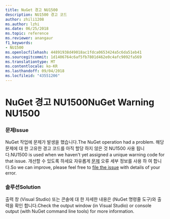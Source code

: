 ```yaml
---
title: NuGet 경고 NU1500
description: NU1500 경고 코드
author: zhili1208
ms.author: lzhi
ms.date: 06/25/2018
ms.topic: reference
ms.reviewer: anangaur
f1_keywords:
- NU1500
ms.openlocfilehash: 44891938d49018ac1fdca0653424a5c6da51eb41
ms.sourcegitcommit: 1d1406764c6af5fb7801d462e0c4afc9092fa569
ms.translationtype: MT
ms.contentlocale: ko-KR
ms.lasthandoff: 09/04/2018
ms.locfileid: "43551206"
---
```

# <a name="nuget-warning-nu1500"></a><span data-ttu-id="f4620-103">NuGet 경고 NU1500</span><span class="sxs-lookup"><span data-stu-id="f4620-103">NuGet Warning NU1500</span></span>

### <a name="issue"></a><span data-ttu-id="f4620-104">문제</span><span class="sxs-lookup"><span data-stu-id="f4620-104">Issue</span></span>
<span data-ttu-id="f4620-105">NuGet 작업에 문제가 발생을 했습니다.</span><span class="sxs-lookup"><span data-stu-id="f4620-105">The NuGet operation had a problem.</span></span> <span data-ttu-id="f4620-106">해당 문제에 대 한 고유한 경고 코드를 아직 할당 하지 않은 것 NU1500 사용 됩니다.</span><span class="sxs-lookup"><span data-stu-id="f4620-106">NU1500 is used when we haven't yet assigned a unique warning code for that issue.</span></span> <span data-ttu-id="f4620-107">개선할 수 있도록 하세요 자유롭게 [문제](https://github.com/nuget/home/issues) 오류 세부 정보를 사용 하 여 합니다.</span><span class="sxs-lookup"><span data-stu-id="f4620-107">So we can improve, please feel free to [file the issue](https://github.com/nuget/home/issues) with details of your error.</span></span>

### <a name="solution"></a><span data-ttu-id="f4620-108">솔루션</span><span class="sxs-lookup"><span data-stu-id="f4620-108">Solution</span></span>
<span data-ttu-id="f4620-109">출력 창 (Visual Studio) 또는 콘솔에 대 한 자세한 내용은 (NuGet 명령줄 도구)와 출력을 확인 합니다.</span><span class="sxs-lookup"><span data-stu-id="f4620-109">Check the output window (in Visual Studio) or console output (with NuGet command line tools) for more information.</span></span>
